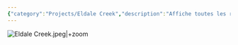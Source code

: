```yaml
---
{"category":"Projects/Eldale Creek","description":"Affiche toutes les relations/liens de LIEUX-FAMILLE-TRAVAIL entre les personnages d'Eldale Creek, ainsi que certaines relations de Mnémosyne","dg-path":"Projects/Eldale Creek/Eldale_Creek_Board_Lieux.md","dg-publish":true,"display":"[BOARD]","hide":["toc","navigation"],"name":"Eldale_Creek_Board_Lieux","share":true,"title":"ELDALE CREEK — BOARD","permalink":"/projects/eldale-creek/eldale-creek-board-lieux/","bodyClasses":"","dgPassFrontmatter":true,"created":"","updated":""}
---
```




![Eldale Creek.jpeg|+zoom](/img/user/_assets/_canvas/Eldale%20Creek.jpeg)
